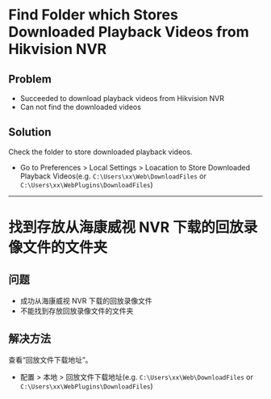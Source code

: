 # Find Folder which Stores Downloaded Playback Videos from Hikvision NVR

## Problem
* Succeeded to download playback videos from Hikvision NVR
* Can not find the downloaded videos

## Solution
Check the folder to store downloaded playback videos.

* Go to Preferences > Local Settings > Loacation to Store Downloaded Playback Videos(e.g. `C:\Users\xx\Web\DownloadFiles` or `C:\Users\xx\WebPlugins\DownloadFiles`)

-------------------------

# 找到存放从海康威视 NVR 下载的回放录像文件的文件夹

## 问题
* 成功从海康威视 NVR 下载的回放录像文件
* 不能找到存放回放录像文件的文件夹

## 解决方法
查看“回放文件下载地址”。

* 配置 > 本地 > 回放文件下载地址(e.g. `C:\Users\xx\Web\DownloadFiles` or `C:\Users\xx\WebPlugins\DownloadFiles`)
